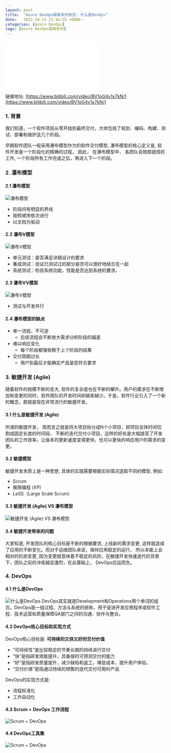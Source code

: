 ```yaml
---
layout: post
title:  "Azure DevOps探索系列前言: 什么是DevOps"
date:   2022-10-13 21:42:55 +0800--
categories: [Azure DevOps]
tags: [Azure DevOps探索系列]  
---
```


<iframe src="//player.bilibili.com/player.html?aid=817694408&bvid=BV1oG4y1x7kN&cid=893387629&page=1" scrolling="no" border="0" frameborder="no" framespacing="0" allowfullscreen="true" class="bilibili"> </iframe>

链接地址: [https://www.bilibili.com/video/BV1oG4y1x7kN/](https://www.bilibili.com/video/BV1oG4y1x7kN/)


### 1. 背景

我们知道，一个软件项目从零开始到最终交付，大体包括了规划、编码、构建、测试、部署和维护这几个阶段。

早期软件团队一般采用瀑布模型作为的软件交付模型, 瀑布模型的核心定义是, 软件开发是一个阶段化的精确的过程， 因此， 在瀑布模型中， 各团队会按部就班的工作, 一个阶段所有工作完成之后，再进入下一个阶段。

### 2. 瀑布模型

#### 2.1 瀑布模型

![瀑布模型](/assets/imgs/waterfall01.png)

- 阶段间有明显的界线
- 按照顺序依次进行
- 以文档为驱动

#### 2.2 瀑布V模型

![瀑布V模型](/assets/imgs/waterfall02.png)

- 单元测试：是否满足详细设计的要求
- 集成测试：验证已测试过的部分是否可以很好地结合在一起
- 系统测试：检验系统功能、性能是否达到系统的要求。

#### 2.3 瀑布VV模型

![瀑布V模型](/assets/imgs/waterfall03.png)

- 测试与开发并行

#### 2.4 瀑布模型的缺点

- 单一流程，不可逆
  - 后续流程会不断放大需求分析阶段的偏差
- 难以响应变化
  - 每个阶段都强依赖于上个阶段的结果
- 交付周期过长
  - 用户到最后才能确定产品是否符合要求

### 3. 敏捷开发 (Agile)

随着软件的规模不断的变大, 软件的复杂度也在不断的攀升。用户的需求在不断增加和变更的同时，软件团队的开发时间却越来越少。于是，软件行业引入了一个新的概念，那就是现在非常流行的敏捷开发。

#### 3.1 什么是敏捷开发 (Agile)

所谓的敏捷开发， 简而言之就是将大项目拆分成N个小项目，把项目总体时间切割成固定长度的时间段， 不断的迭代交付小项目，这样的好处是大幅提高了开发团队的工作效率，让版本的更新速度变得更快，也可以更快的响应用户的需求的变更。

#### 3.2 敏捷模型

敏捷开发本质上是一种思想, 具体的实践需要根据实际情况选取不同的模型, 例如:

- Scrum
- 极限编程 (XP)
- LeSS（Large Scale Scrum）

#### 3.3 敏捷开发 (Agile) VS 瀑布模型

![敏捷开发 (Agile) VS 瀑布模型](/assets/imgs/DevOps01.png)

#### 3.4 敏捷开发带来的问题

大家知道, 开发团队的核心目标是不断的根据要求, 上线新的需求变更, 这样就造成了应用的不断变化。而对于运维团队来说，保持应用稳定的运行， 所以本能上会相对的抗拒变更, 因为变更就意味着不稳定的风险，在敏捷开发快速迭代的背景下，团队之前的冲突越显激烈，在此基础上， DevOps应运而生。

### 4. DevOps

#### 4.1 什么是DevOps

![什么是DevOps](/assets/imgs/DevOps02.png)
DevOps其实就是Development和Operations两个单词的组合。DevOps是一组过程、方法与系统的统称，用于促进开发应用程序或软件工程、技术运营和质量保障QA部门之间的沟通、协作与整合。

#### 4.2 DevOps核心目标和实现方式

DevOps核心目标是: **可持续的又快又好的交付价值**

- “可持续性”是比较稳定的节奏长期的持续进行交付
- “快”是指研发效能提升，具备按时可预测交付的能力
- “好”是指研发质量提升，减少缺陷和返工，降低成本，提升用户体验。
- “交付价值”是指通过持续的频繁的迭代交付可用的产品

DevOps的实现方式是:

- 流程标准化
- 工作自动化

#### 4.3 Scrum + DevOps 工作流程

![Scrum + DevOps](/assets/imgs/DevOps03.png)

#### 4.4 DevOps工具集

![Scrum + DevOps](/assets/imgs/DevOps04.png)

